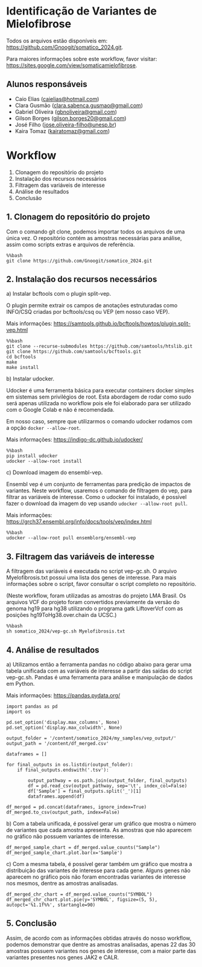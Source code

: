 # Identificação de Variantes de Mielofibrose

Todos os arquivos estão disponíveis em: https://github.com/Gnoogit/somatico_2024.git.

Para maiores informações sobre este workflow, favor visitar: https://sites.google.com/view/somaticamielofibrose.

## Alunos responsáveis
- Caio Elias (caielias@hotmail.com)
- Clara Gusmão (clara.sabenca.gusmao@gmail.com)
- Gabriel Oliveira (gbnoliveira@gmail.com)
- Gilson Borges (gilson.borges20@gmail.com)
- José Filho (jose.oliveira-filho@unesp.br)
- Kaira Tomaz (kairatomaz@gmail.com)

# Workflow

1. Clonagem do repositório do projeto
2. Instalação dos recursos necessários
3. Filtragem das variáveis de interesse
4. Análise de resultados
5. Conclusão

## 1. Clonagem do repositório do projeto
Com o comando git clone, podemos importar todos os arquivos de uma única vez. O repositório contém as amostras necessárias para análise, assim como scripts extras e arquivos de referência.

```
%%bash
git clone https://github.com/Gnoogit/somatico_2024.git
```

## 2. Instalação dos recursos necessários

a) Instalar bcftools com o plugin split-vep.

O plugin permite extrair os campos de anotações estruturadas como INFO/CSQ criadas por bcftools/csq ou VEP (em nosso caso VEP).

Mais informações: https://samtools.github.io/bcftools/howtos/plugin.split-vep.html

```
%%bash
git clone --recurse-submodules https://github.com/samtools/htslib.git
git clone https://github.com/samtools/bcftools.git
cd bcftools
make
make install
```

b) Instalar udocker.

Udocker é uma ferramenta básica para executar containers docker simples em sistemas sem privilégios de root. Esta abordagem de rodar como sudo será apenas utilizada no workflow pois ele foi elaborado para ser utilizado com o Google Colab e não é recomendada.

Em nosso caso, sempre que utilizarmos o comando udocker rodamos com a opção `docker --allow-root`.

Mais informações: https://indigo-dc.github.io/udocker/

```
%%bash
pip install udocker
udocker --allow-root install
```

c) Download imagem do ensembl-vep.

Ensembl vep é um conjunto de ferramentas para predição de impactos de variantes. Neste workflow, usaremos o comando de filtragem do vep, para filtrar as variáveis de interesse. Como o udocker foi instalado, é possível fazer o download da imagem do vep usando `udocker --allow-root pull`.

Mais informações: https://grch37.ensembl.org/info/docs/tools/vep/index.html

```
%%bash
udocker --allow-root pull ensemblorg/ensembl-vep
```

## 3. Filtragem das variáveis de interesse

A filtragem das variáveis é executada no script vep-gc.sh. O arquivo Myelofibrosis.txt possui uma lista dos genes de interesse. Para mais informações sobre o script, favor consultar o script completo no repositório.

(Neste workflow, foram utilizadas as amostras do projeto LMA Brasil. Os arquivos VCF do projeto foram convertidos previamente da versão do genoma hg19 para hg38 utilizando o programa gatk LiftoverVcf com as posições hg19ToHg38.over.chain da UCSC.)

```
%%bash
sh somatico_2024/vep-gc.sh Myelofibrosis.txt
```

## 4. Análise de resultados

a) Utilizamos então a ferramenta pandas no código abaixo para gerar uma tabela unificada com as variáveis de interesse a partir das saídas do script vep-gc.sh. Pandas é uma ferramenta para análise e manipulação de dados em Python.

Mais informações: https://pandas.pydata.org/

```
import pandas as pd
import os

pd.set_option('display.max_columns', None)
pd.set_option('display.max_colwidth', None)

output_folder = '/content/somatico_2024/my_samples/vep_output/'
output_path = '/content/df_merged.csv'

dataframes = []

for final_outputs in os.listdir(output_folder):
    if final_outputs.endswith('.tsv'):

        output_pathway = os.path.join(output_folder, final_outputs)
        df = pd.read_csv(output_pathway, sep='\t', index_col=False)
        df['Sample'] = final_outputs.split('_')[1]
        dataframes.append(df)

df_merged = pd.concat(dataframes, ignore_index=True)
df_merged.to_csv(output_path, index=False)
```

b) Com a tabela unificada, é possível gerar um gráfico que mostra o número de variantes que cada amostra apresenta. As amostras que não aparecem no gráfico não possuem variantes de interesse.

```
df_merged_sample_chart = df_merged.value_counts("Sample")
df_merged_sample_chart.plot.bar(x='Sample')
```

c) Com a mesma tabela, é possível gerar também um gráfico que mostra a distribuição das variantes de interesse para cada gene. Alguns genes não aparecem no gráfico pois não foram encontradas variantes de interesse nos mesmos, dentre as amostras analisadas.

```
df_merged_chr_chart = df_merged.value_counts("SYMBOL")
df_merged_chr_chart.plot.pie(y='SYMBOL', figsize=(5, 5), autopct='%1.1f%%', startangle=90)
```

## 5. Conclusão

Assim, de acordo com as informações obtidas através do nosso workflow, podemos demonstrar que dentre as amostras analisadas, apenas 22 das 30 amostras possuem variantes nos genes de interesse, com a maior parte das variantes presentes nos genes JAK2 e CALR.
